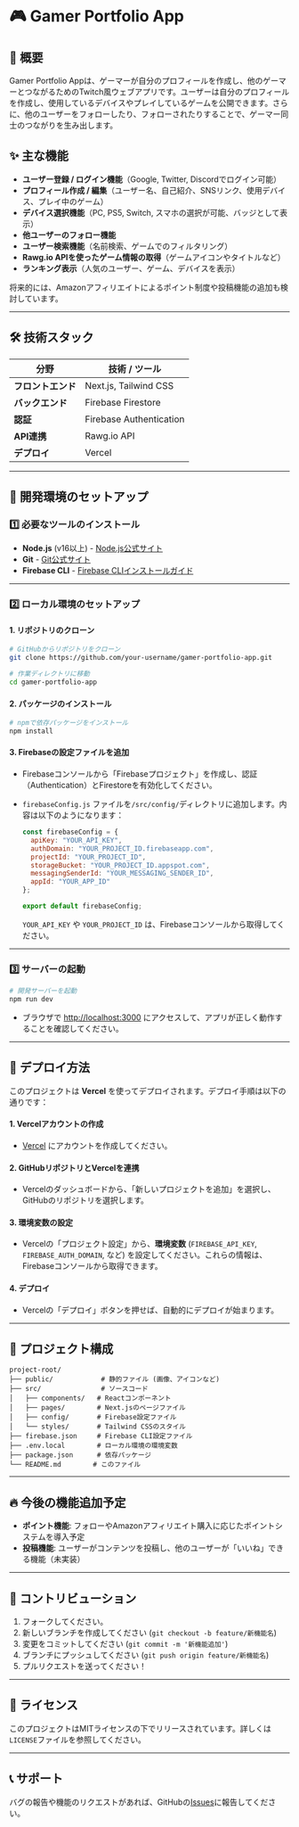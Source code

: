 # 🎮 Gamer Portfolio App

## 📘 **概要**
Gamer Portfolio Appは、ゲーマーが自分のプロフィールを作成し、他のゲーマーとつながるためのTwitch風ウェブアプリです。ユーザーは自分のプロフィールを作成し、使用しているデバイスやプレイしているゲームを公開できます。さらに、他のユーザーをフォローしたり、フォローされたりすることで、ゲーマー同士のつながりを生み出します。

## ✨ **主な機能**
- **ユーザー登録 / ログイン機能**（Google, Twitter, Discordでログイン可能）
- **プロフィール作成 / 編集**（ユーザー名、自己紹介、SNSリンク、使用デバイス、プレイ中のゲーム）
- **デバイス選択機能**（PC, PS5, Switch, スマホの選択が可能、バッジとして表示）
- **他ユーザーのフォロー機能**
- **ユーザー検索機能**（名前検索、ゲームでのフィルタリング）
- **Rawg.io APIを使ったゲーム情報の取得**（ゲームアイコンやタイトルなど）
- **ランキング表示**（人気のユーザー、ゲーム、デバイスを表示）

将来的には、Amazonアフィリエイトによるポイント制度や投稿機能の追加も検討しています。

---

## 🛠️ **技術スタック**
| **分野**        | **技術 / ツール**             |
|-----------------|---------------------------|
| **フロントエンド** | Next.js, Tailwind CSS    |
| **バックエンド**   | Firebase Firestore       |
| **認証**          | Firebase Authentication   |
| **API連携**       | Rawg.io API              |
| **デプロイ**       | Vercel                   |

---

## 🚀 **開発環境のセットアップ**

### 1️⃣ **必要なツールのインストール**
- **Node.js** (v16以上) - [Node.js公式サイト](https://nodejs.org/)
- **Git** - [Git公式サイト](https://git-scm.com/)
- **Firebase CLI** - [Firebase CLIインストールガイド](https://firebase.google.com/docs/cli)

---

### 2️⃣ **ローカル環境のセットアップ**

#### 1. **リポジトリのクローン**
```bash
# GitHubからリポジトリをクローン
git clone https://github.com/your-username/gamer-portfolio-app.git

# 作業ディレクトリに移動
cd gamer-portfolio-app
```

#### 2. **パッケージのインストール**
```bash
# npmで依存パッケージをインストール
npm install
```

#### 3. **Firebaseの設定ファイルを追加**
- Firebaseコンソールから「Firebaseプロジェクト」を作成し、認証（Authentication）とFirestoreを有効化してください。
- `firebaseConfig.js` ファイルを`/src/config/`ディレクトリに追加します。内容は以下のようになります：
  ```javascript
  const firebaseConfig = {
    apiKey: "YOUR_API_KEY",
    authDomain: "YOUR_PROJECT_ID.firebaseapp.com",
    projectId: "YOUR_PROJECT_ID",
    storageBucket: "YOUR_PROJECT_ID.appspot.com",
    messagingSenderId: "YOUR_MESSAGING_SENDER_ID",
    appId: "YOUR_APP_ID"
  };
  
  export default firebaseConfig;
  ```
  
  `YOUR_API_KEY` や `YOUR_PROJECT_ID` は、Firebaseコンソールから取得してください。

---

### 3️⃣ **サーバーの起動**
```bash
# 開発サーバーを起動
npm run dev
```

- ブラウザで [http://localhost:3000](http://localhost:3000) にアクセスして、アプリが正しく動作することを確認してください。

---

## 🚀 **デプロイ方法**

このプロジェクトは **Vercel** を使ってデプロイされます。デプロイ手順は以下の通りです：

#### 1. **Vercelアカウントの作成**
- [Vercel](https://vercel.com/) にアカウントを作成してください。

#### 2. **GitHubリポジトリとVercelを連携**
- Vercelのダッシュボードから、「新しいプロジェクトを追加」を選択し、GitHubのリポジトリを選択します。

#### 3. **環境変数の設定**
- Vercelの「プロジェクト設定」から、**環境変数** (`FIREBASE_API_KEY`, `FIREBASE_AUTH_DOMAIN`, など) を設定してください。これらの情報は、Firebaseコンソールから取得できます。

#### 4. **デプロイ**
- Vercelの「デプロイ」ボタンを押せば、自動的にデプロイが始まります。

---

## 📂 **プロジェクト構成**
```
project-root/
├── public/            # 静的ファイル (画像、アイコンなど)
├── src/               # ソースコード
│   ├── components/   # Reactコンポーネント
│   ├── pages/        # Next.jsのページファイル
│   ├── config/       # Firebase設定ファイル
│   └── styles/       # Tailwind CSSのスタイル
├── firebase.json     # Firebase CLI設定ファイル
├── .env.local        # ローカル環境の環境変数
├── package.json      # 依存パッケージ
└── README.md        # このファイル
```

---

## 🔥 **今後の機能追加予定**
- **ポイント機能**: フォローやAmazonアフィリエイト購入に応じたポイントシステムを導入予定
- **投稿機能**: ユーザーがコンテンツを投稿し、他のユーザーが「いいね」できる機能（未実装）

---

## 🤝 **コントリビューション**
1. フォークしてください。
2. 新しいブランチを作成してください (`git checkout -b feature/新機能名`)
3. 変更をコミットしてください (`git commit -m '新機能追加'`)
4. ブランチにプッシュしてください (`git push origin feature/新機能名`)
5. プルリクエストを送ってください！

---

## 📝 **ライセンス**
このプロジェクトはMITライセンスの下でリリースされています。詳しくは`LICENSE`ファイルを参照してください。

---

## 📞 **サポート**
バグの報告や機能のリクエストがあれば、GitHubの[Issues](https://github.com/your-username/gamer-portfolio-app/issues)に報告してください。
